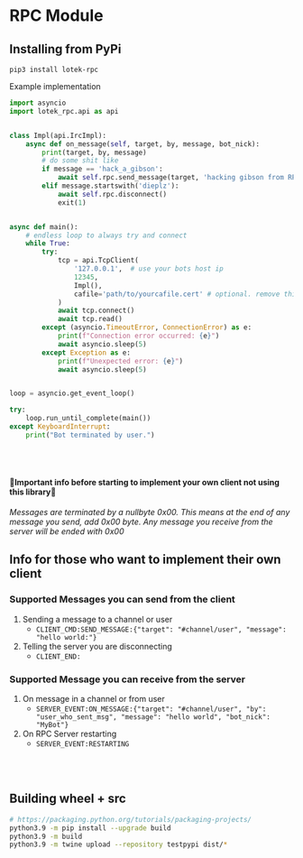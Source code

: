 # RPC Module

## Installing from PyPi

`pip3 install lotek-rpc`


Example implementation

```python
import asyncio
import lotek_rpc.api as api


class Impl(api.IrcImpl):
    async def on_message(self, target, by, message, bot_nick):
        print(target, by, message)
        # do some shit like
        if message == 'hack_a_gibson':
            await self.rpc.send_message(target, 'hacking gibson from RPC')
        elif message.startswith('dieplz'):
            await self.rpc.disconnect()
            exit(1)


async def main():
    # endless loop to always try and connect
    while True:
        try:
            tcp = api.TcpClient(
                '127.0.0.1',  # use your bots host ip
                12345,
                Impl(),
                cafile='path/to/yourcafile.cert' # optional. remove this line if using hosted bot
            )
            await tcp.connect()
            await tcp.read()
        except (asyncio.TimeoutError, ConnectionError) as e:
            print(f"Connection error occurred: {e}")
            await asyncio.sleep(5)
        except Exception as e:
            print(f"Unexpected error: {e}")
            await asyncio.sleep(5)


loop = asyncio.get_event_loop()

try:
    loop.run_until_complete(main())
except KeyboardInterrupt:
    print("Bot terminated by user.")
```

<br/>
<br/>

#### 🚨Important info before starting to implement your own client not using this library🚨
*Messages are terminated by a nullbyte 0x00. 
This means at the end of any message you send, add 0x00 byte. Any message you 
receive from the server will be ended with 0x00*

## Info for those who want to implement their own client

### Supported Messages you can send from the client
1. Sending a message to a channel or user
   - `CLIENT_CMD:SEND_MESSAGE:{"target": "#channel/user", "message": "hello world:"}`
2. Telling the server you are disconnecting
   - `CLIENT_END:`

### Supported Message you can receive from the server
1. On message in a channel or from user
   - `SERVER_EVENT:ON_MESSAGE:{"target": "#channel/user", "by": "user_who_sent_msg", "message": "hello world", "bot_nick": "MyBot"}`
2. On RPC Server restarting
   - `SERVER_EVENT:RESTARTING`


<br/>
<br/>

## Building wheel + src
```bash
# https://packaging.python.org/tutorials/packaging-projects/
python3.9 -m pip install --upgrade build
python3.9 -m build
python3.9 -m twine upload --repository testpypi dist/*
```
